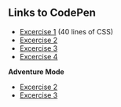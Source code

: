 ## Links to CodePen
- [Excercise 1](http://codepen.io/davidpowell/pen/xVZWmL) (40 lines of CSS)
- [Excercise 2](http://codepen.io/davidpowell/pen/ZWQoLy)
- [Excercise 3](http://codepen.io/davidpowell/pen/dMGeWw)
- [Excercise 4](http://codepen.io/davidpowell/pen/KzVRXa)

**Adventure Mode**
- [Excercise 2](http://codepen.io/davidpowell/pen/grPzdp)
- [Excercise 3](http://codepen.io/davidpowell/pen/dMGeWw)
